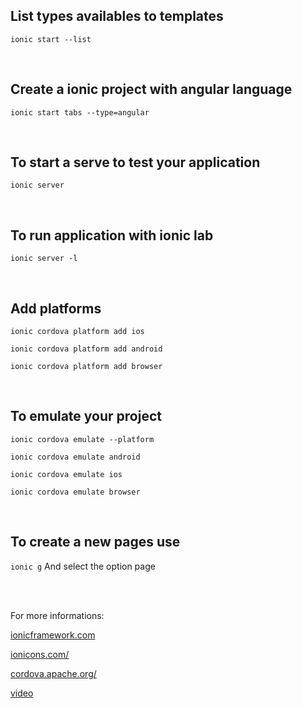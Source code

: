 ## List types availables to templates
`ionic start --list`

<br />

## Create a ionic project with angular language
`ionic start tabs --type=angular`

<br />


## To start a serve to test your application
`ionic server`

<br />

## To run application with ionic lab 
`ionic server -l`

<br />

## Add platforms
`ionic cordova platform add ios`

`ionic cordova platform add android`

`ionic cordova platform add browser`


<br />

## To emulate your project
`ionic cordova emulate --platform`

`ionic cordova emulate android`

`ionic cordova emulate ios`

`ionic cordova emulate browser`

<br />

## To create a new pages use
`ionic g`
And select the option page

<br />
<br />

For more informations:

[ionicframework.com](https://ionicframework.com/)

[ionicons.com/](https://ionicons.com/)

[cordova.apache.org/](https://cordova.apache.org/)

[video](https://www.youtube.com/watch?v=AvbuIRg8_Jg)



